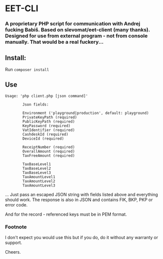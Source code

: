 # EET-CLI

### A proprietary PHP script for communication with Andrej fucking Babiš. Based on slevomat/eet-client (many thanks). Designed for use from external program - not from console manually. That would be a real fuckery...

## Install:

 Run `composer install`
 
## Use

```
Usage: 'php client.php [json command]'
        
        Json fields:
        
        Environment ('playground|production', default: playground)
        PrivateKeyPath (required)
        PublicKeyPath (required)
        KeyPassword (required)
        VatIdentifier (required)
        CashdeskId (required)
        DeviceId (required)
   
        ReceiptNumber (required)
        OverallAmount (required)
        TaxFreeAmount (required)
    
        TaxBaseLevel1
        TaxBaseLevel2
        TaxBaseLevel3
        TaxAmountLevel1
        TaxAmountLevel2
        TaxAmountLevel3
```

... Just pass an escaped JSON string with fields listed above and everything should work.
The response is also in JSON and contains FIK, BKP, PKP or error code.

And for the record - referenced keys must be in PEM format.

### Footnote

I don't expect you would use this but if you do, do it without any warranty or support.

Cheers.



